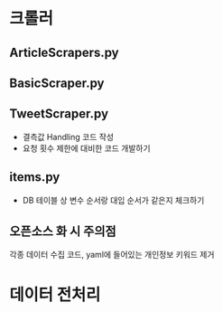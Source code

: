 # 크롤러

## ArticleScrapers.py

## BasicScraper.py

## TweetScraper.py
- 결측값 Handling 코드 작성
- 요청 횟수 제한에 대비한 코드 개발하기

## items.py
- DB 테이블 상 변수 순서랑 대입 순서가 같은지 체크하기

## 오픈소스 화 시 주의점
각종 데이터 수집 코드, yaml에 들어있는 개인정보 키워드 제거

# 데이터 전처리
